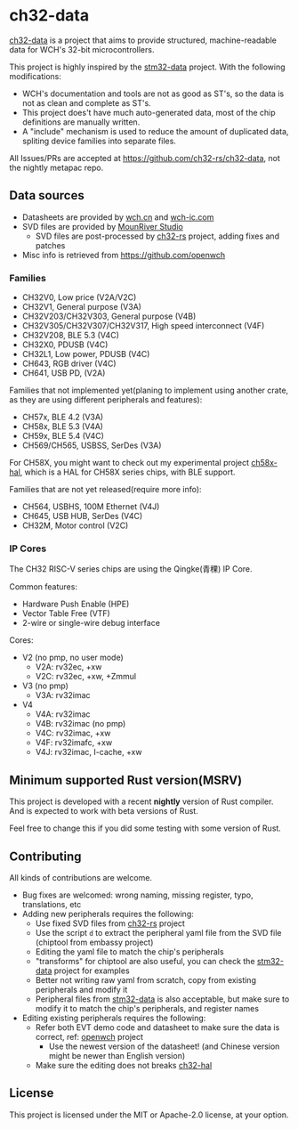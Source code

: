 # ch32-data

[ch32-data](https://github.com/ch32-rs/ch32-data) is a project that aims to provide structured, machine-readable data for WCH's 32-bit microcontrollers.

This project is highly inspired by the [stm32-data](https://github.com/embassy-rs/stm32-data) project.
With the following modifications:

- WCH's documentation and tools are not as good as ST's, so the data is not as clean and complete as ST's.
- This project does't have much auto-generated data, most of the chip definitions are manually written.
- A "include" mechanism is used to reduce the amount of duplicated data, spliting device families into separate files.

All Issues/PRs are accepted at <https://github.com/ch32-rs/ch32-data>, not the nightly metapac repo.

## Data sources

- Datasheets are provided by [wch.cn](https://www.wch.cn/) and [wch-ic.com](https://wch-ic.com/)
- SVD files are provided by [MounRiver Studio](https://www.mounriver.com/)
  - SVD files are post-processed by [ch32-rs](https://github.com/ch32-rs/ch32-rs) project, adding fixes and patches
- Misc info is retrieved from <https://github.com/openwch>

### Families

- CH32V0, Low price (V2A/V2C)
- CH32V1, General purpose (V3A)
- CH32V203/CH32V303, General purpose (V4B)
- CH32V305/CH32V307/CH32V317, High speed interconnect (V4F)
- CH32V208, BLE 5.3 (V4C)
- CH32X0, PDUSB (V4C)
- CH32L1, Low power, PDUSB (V4C)
- CH643, RGB driver (V4C)
- CH641, USB PD, (V2A)

Families that not implemented yet(planing to implement using another crate, as they are using different peripherals and features):

- CH57x, BLE 4.2 (V3A)
- CH58x, BLE 5.3 (V4A)
- CH59x, BLE 5.4 (V4C)
- CH569/CH565, USBSS, SerDes (V3A)

For CH58X, you might want to check out my experimental project [ch58x-hal](https://github.com/ch32-rs/ch58x-hal),
which is a HAL for CH58X series chips, with BLE support.

Families that are not yet released(require more info):

- CH564, USBHS, 100M Ethernet (V4J)
- CH645, USB HUB, SerDes (V4C)
- CH32M, Motor control (V2C)

### IP Cores

The CH32 RISC-V series chips are using the Qingke(青稞) IP Core.

Common features:

- Hardware Push Enable (HPE)
- Vector Table Free (VTF)
- 2-wire or single-wire debug interface

Cores:

- V2 (no pmp, no user mode)
  - V2A: rv32ec, +xw
  - V2C: rv32ec, +xw, +Zmmul
- V3 (no pmp)
  - V3A: rv32imac
- V4
  - V4A: rv32imac
  - V4B: rv32imac (no pmp)
  - V4C: rv32imac, +xw
  - V4F: rv32imafc, +xw
  - V4J: rv32imac, I-cache, +xw

## Minimum supported Rust version(MSRV)

This project is developed with a recent **nightly** version of Rust compiler. And is expected to work with beta versions of Rust.

Feel free to change this if you did some testing with some version of Rust.

## Contributing

All kinds of contributions are welcome.

- Bug fixes are welcomed: wrong naming, missing register, typo, translations, etc
- Adding new peripherals requires the following:
  - Use fixed SVD files from [ch32-rs](https://github.com/ch32-rs/ch32-rs) project
  - Use the script `d` to extract the peripheral yaml file from the SVD file (chiptool from embassy project)
  - Editing the yaml file to match the chip's peripherals
  - "transforms" for chiptool are also useful, you can check the [stm32-data](https://github.com/embassy-rs/stm32-data) project for examples
  - Better not writing raw yaml from scratch, copy from existing peripherals and modify it
  - Peripheral files from [stm32-data](https://github.com/embassy-rs/stm32-data) is also acceptable, but make sure to modify it to match the chip's peripherals, and register names
- Editing existing peripherals requires the following:
  - Refer both EVT demo code and datasheet to make sure the data is correct, ref: [openwch](https://github.com/openwch) project
    - Use the newest version of the datasheet! (and Chinese version might be newer than English version)
  - Make sure the editing does not breaks [ch32-hal](https://github.com/ch32-rs/ch32-hal)

## License

This project is licensed under the MIT or Apache-2.0 license, at your option.
